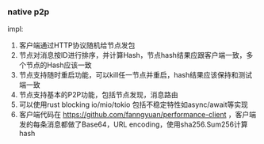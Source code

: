 ### native p2p

impl:

1. 客户端通过HTTP协议随机给节点发包
2. 节点对消息按ID进行排序，并计算Hash，节点hash结果应跟客户端一致，多个节点的Hash应该一致
3. 节点支持随时重启功能，可以kill任一节点并重启，hash结果应该保持和测试端一致
4. 节点支持基本的P2P功能，包括节点发现，消息路由
5. 可以使用rust blocking io/mio/tokio 包括不稳定特性如async/await等实现
6. 客户端代码在 https://github.com/fanngyuan/performance-client ，客户端发的每条消息都做了Base64，URL encoding，使用sha256.Sum256计算hash
